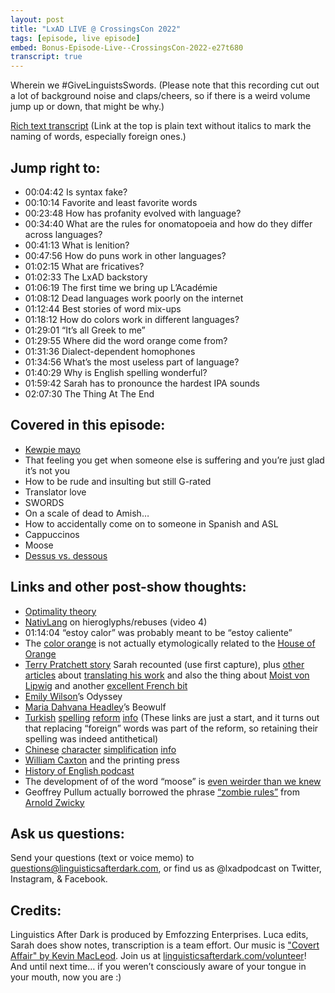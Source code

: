 ```yaml
---
layout: post
title: "LxAD LIVE @ CrossingsCon 2022"
tags: [episode, live episode]
embed: Bonus-Episode-Live--CrossingsCon-2022-e27t680
transcript: true
---
```


Wherein we #GiveLinguistsSwords. (Please note that this recording cut out a lot of background noise and claps/cheers, so if there is a weird volume jump up or down, that might be why.) 

[Rich text transcript](https://docs.google.com/document/d/e/2PACX-1vRbxMmZMmtgn9s_Qr-XRzUB9unNJJmDPvK1y1OIyim7L3KMZAH0A9k9kWNXzELAS0_f8aRskf54HR9p/pub) (Link at the top is plain text without italics to mark the naming of words, especially foreign ones.)
<!--more-->

## Jump right to:
- 00:04:42 Is syntax fake?
- 00:10:14 Favorite and least favorite words
- 00:23:48 How has profanity evolved with language?
- 00:34:40 What are the rules for onomatopoeia and how do they differ across languages?
- 00:41:13 What is lenition?
- 00:47:56 How do puns work in other languages?
- 01:02:15 What are fricatives?
- 01:02:33 The LxAD backstory
- 01:06:19 The first time we bring up L’Académie
- 01:08:12 Dead languages work poorly on the internet
- 01:12:44 Best stories of word mix-ups
- 01:18:12 How do colors work in different languages?
- 01:29:01 “It’s all Greek to me”
- 01:29:55 Where did the word orange come from?
- 01:31:36 Dialect-dependent homophones
- 01:34:56 What’s the most useless part of language?
- 01:40:29 Why is English spelling wonderful?
- 01:59:42 Sarah has to pronounce the hardest IPA sounds
- 02:07:30 The Thing At The End

## Covered in this episode:
- [Kewpie mayo](https://www.foodandwine.com/news/why-chefs-love-kewpie-mayo)
- That feeling you get when someone else is suffering and you’re just glad it’s not you
- How to be rude and insulting but still G-rated
- Translator love
- SWORDS
- On a scale of dead to Amish…
- How to accidentally come on to someone in Spanish and ASL
- Cappuccinos
- Moose
- [Dessus vs. dessous](https://www.commeunefrancaise.com/blog/dessus-dessous#:~:text=Dessus%20means%20%E2%80%9Con%20top%20of,%2C%20%E2%80%9Cdessus%20le%20canap%C3%A9.%E2%80%9D)

## Links and other post-show thoughts:
- [Optimality theory](https://en.wikipedia.org/wiki/Optimality_Theory)
- [NativLang](https://www.youtube.com/playlist?list=PLc4s09N3L2h3HtaAYVqOVKGt2h6wRasw2) on hieroglyphs/rebuses (video 4)
- 01:14:04 “estoy calor” was probably meant to be “estoy caliente”
- The [color orange](https://www.etymonline.com/word/orange) is not actually etymologically related to the [House of Orange](https://www.etymonline.com/word/Orangemen)
- [Terry Pratchett story](https://web.archive.org/web/20220516184807/https://archibaldtuttle.tumblr.com/post/681419127250878465/i-went-to-a-convention-years-ago-and-couton-was
) Sarah recounted (use first capture), plus [other articles](https://blogit.utu.fi/ktmt/2023/06/07/carrying-pratchett-across-terry-pratchett-in-translation/) about [translating his work](https://wiredspace.wits.ac.za/server/api/core/bitstreams/3157e4e2-bdd7-44d0-b933-6ead039f345d/content) and also the thing about [Moist von Lipwig](https://web.archive.org/web/20230827183146/https://ironhammer.tumblr.com/post/155585097588/pasiphile-poorlydescribedpterrybooks) and another [excellent French bit](https://web.archive.org/save/https://sweettsubaki.tumblr.com/post/189858469778/terry-pratchetts-books-usually-include-a)
- [Emily Wilson](https://www.emilyrcwilson.com/the-odyssey)’s Odyssey
- [Maria Dahvana Headley](https://www.mariadahvanaheadley.com/beowulf-a-new-translation)’s Beowulf
- [Turkish](https://www.transcendwithwords.com/post/the-turkish-language-reform) [spelling](https://worldcrunch.com/opinion-analysis/modern-turkish-language) [reform](https://en.wikipedia.org/wiki/Ottoman_Turkish_alphabet) [info](https://en.wikipedia.org/wiki/Turkish_alphabet) (These links are just a start, and it turns out that replacing “foreign” words was part of the reform, so retaining their spelling was indeed antithetical)
- [Chinese](https://en.wikipedia.org/wiki/Chinese_Character_Simplification_Scheme) [character](https://www.sixthtone.com/news/1012040) [simplification](https://pages.ucsd.edu/~dkjordan/chin/SimplifiedCharacters.html) [info](https://en.wikipedia.org/wiki/Debate_on_traditional_and_simplified_Chinese_characters)
- [William Caxton](https://en.wikipedia.org/wiki/William_Caxton) and the printing press
- [History of English podcast](https://historyofenglishpodcast.com/)
- The development of of the word “moose” is [even weirder than we knew](https://web.archive.org/web/20190507034618/https://elodieunderglass.tumblr.com/post/150304184188/i-feel-like-people-need-to-know-the-great-moose)
- Geoffrey Pullum actually borrowed the phrase [“zombie rules”](https://languagelog.ldc.upenn.edu/nll/?p=536) from [Arnold Zwicky](http://itre.cis.upenn.edu/~myl/languagelog/archives/002189.html)

## Ask us questions:
Send your questions (text or voice memo) to questions@linguisticsafterdark.com, or find us as @lxadpodcast on Twitter, Instagram, & Facebook.

## Credits:
Linguistics After Dark is produced by Emfozzing Enterprises. Luca edits, Sarah does show notes, transcription is a team effort. Our music is ["Covert Affair" by Kevin MacLeod](https://incompetech.filmmusic.io/song/3558-covert-affair/). Join us at [linguisticsafterdark.com/volunteer]([linguisticsafterdark.com/volunteer](http://linguisticsafterdark.com/volunteer))!
And until next time… if you weren’t consciously aware of your tongue in your mouth, now you are :)
